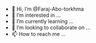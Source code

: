 - 👋 Hi, I’m @Faraj-Abo-torkhma
- 👀 I’m interested in ...
- 🌱 I’m currently learning ...
- 💞️ I’m looking to collaborate on ...
- 📫 How to reach me ...

<!---
Faraj-Abo-torkhma/Faraj-Abo-torkhma is a ✨ special ✨ repository because its `README.md` (this file) appears on your GitHub profile.
You can click the Preview link to take a look at your changes.
--->

